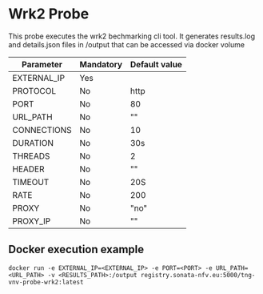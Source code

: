 # Wrk2 Probe

This probe executes the wrk2 bechmarking cli tool. It generates results.log and details.json files in /output that can be accessed via docker volume


| Parameter | Mandatory | Default value|
|---|---|---|
|EXTERNAL_IP| Yes||
|PROTOCOL|No| http||
|PORT|No| 80|
|URL_PATH|No| ""|
|CONNECTIONS|No|10|
|DURATION|No|30s|
|THREADS| No|2|
|HEADER|No|""|
|TIMEOUT|No|20S|
|RATE|No|200|
|PROXY|No|"no"|
|PROXY_IP|No|""|

## Docker execution example

    docker run -e EXTERNAL_IP=<EXTERNAL_IP> -e PORT=<PORT> -e URL_PATH=<URL_PATH> -v <RESULTS_PATH>:/output registry.sonata-nfv.eu:5000/tng-vnv-probe-wrk2:latest